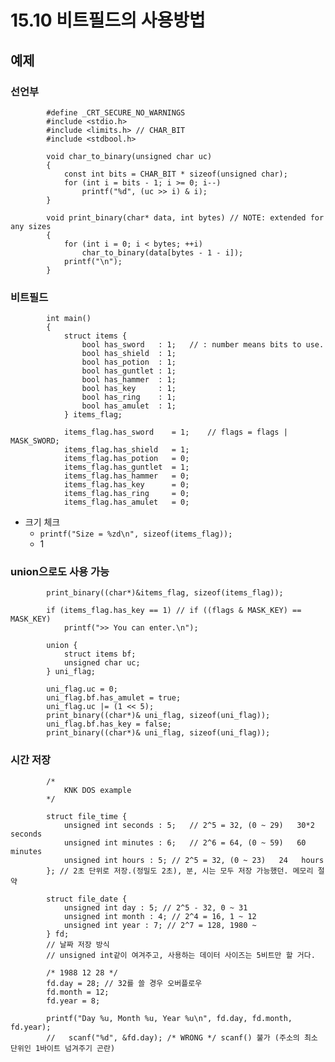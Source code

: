# 15.10 비트필드의 사용방법

## 예제
### 선언부
            #define _CRT_SECURE_NO_WARNINGS
            #include <stdio.h>
            #include <limits.h> // CHAR_BIT
            #include <stdbool.h>

            void char_to_binary(unsigned char uc)
            {
                const int bits = CHAR_BIT * sizeof(unsigned char);
                for (int i = bits - 1; i >= 0; i--)
                    printf("%d", (uc >> i) & i);
            }

            void print_binary(char* data, int bytes) // NOTE: extended for any sizes
            {
                for (int i = 0; i < bytes; ++i)
                    char_to_binary(data[bytes - 1 - i]);
                printf("\n");
            }
### 비트필드
            int main()
            {
                struct items {
                    bool has_sword	 : 1;	// : number means bits to use.
                    bool has_shield  : 1;
                    bool has_potion  : 1;
                    bool has_guntlet : 1;
                    bool has_hammer  : 1;
                    bool has_key	 : 1;
                    bool has_ring    : 1;
                    bool has_amulet	 : 1;
                } items_flag;

                items_flag.has_sword	= 1;	// flags = flags | MASK_SWORD;
                items_flag.has_shield	= 1;
                items_flag.has_potion	= 0;
                items_flag.has_guntlet	= 1;
                items_flag.has_hammer	= 0;
                items_flag.has_key		= 0;
                items_flag.has_ring		= 0;
                items_flag.has_amulet	= 0;

* 크기 체크
    - `printf("Size = %zd\n", sizeof(items_flag));`
    - 1

### union으로도 사용 가능

            print_binary((char*)&items_flag, sizeof(items_flag));

            if (items_flag.has_key == 1) // if ((flags & MASK_KEY) == MASK_KEY)
                printf(">> You can enter.\n");

            union {
                struct items bf;
                unsigned char uc;
            } uni_flag;

            uni_flag.uc = 0;
            uni_flag.bf.has_amulet = true;
            uni_flag.uc |= (1 << 5);
            print_binary((char*)& uni_flag, sizeof(uni_flag));
            uni_flag.bf.has_key = false;
            print_binary((char*)& uni_flag, sizeof(uni_flag));


### 시간 저장

            /*
                KNK DOS example
            */

            struct file_time {
                unsigned int seconds : 5;	// 2^5 = 32, (0 ~ 29)	30*2 seconds
                unsigned int minutes : 6;	// 2^6 = 64, (0 ~ 59)	60   minutes
                unsigned int hours : 5;	// 2^5 = 32, (0 ~ 23)	24   hours
            }; // 2초 단위로 저장.(정밀도 2초), 분, 시는 모두 저장 가능했던. 메모리 절약

            struct file_date {
                unsigned int day : 5; // 2^5 - 32, 0 ~ 31
                unsigned int month : 4; // 2^4 = 16, 1 ~ 12
                unsigned int year : 7; // 2^7 = 128, 1980 ~
            } fd;
            // 날짜 저장 방식
            // unsigned int같이 여겨주고, 사용하는 데이터 사이즈는 5비트만 할 거다.

            /* 1988 12 28 */
            fd.day = 28; // 32를 쓸 경우 오버플로우
            fd.month = 12;
            fd.year = 8;

            printf("Day %u, Month %u, Year %u\n", fd.day, fd.month, fd.year);
            //	 scanf("%d", &fd.day); /* WRONG */ scanf() 불가 (주소의 최소 단위인 1바이트 넘겨주기 곤란)
